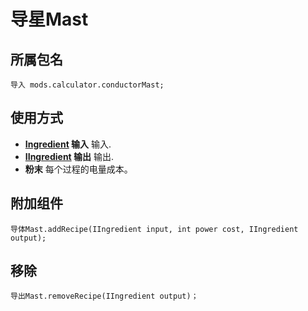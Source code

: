 # 导星Mast

## 所属包名
```zenscript
导入 mods.calculator.conductorMast;
```

## 使用方式

- **[Ingredient](/Vanilla/Variable_Types/IIngredient/) 输入** 输入.
- **[IIngredient](/Vanilla/Variable_Types/IIngredient/) 输出** 输出.
- **粉末** 每个过程的电量成本。

## 附加组件
```zenscript
导体Mast.addRecipe(IIngredient input, int power cost, IIngredient output);
```

## 移除
```zenscript
导出Mast.removeRecipe(IIngredient output)；
```